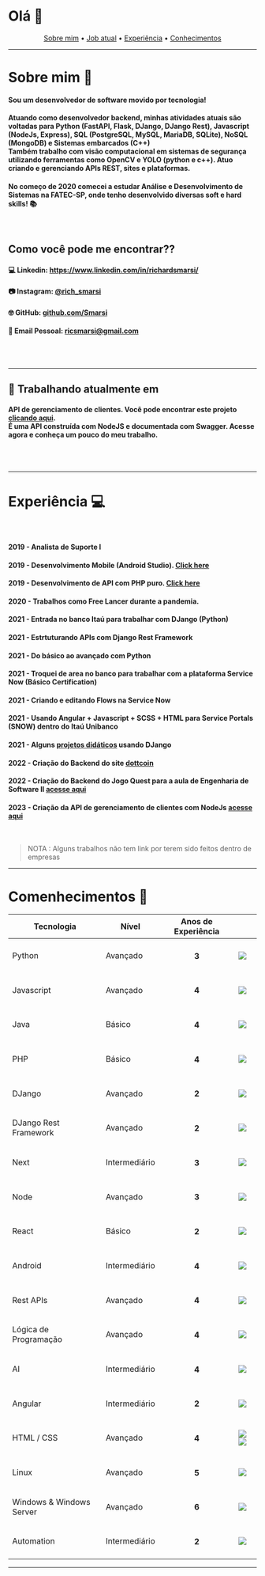 # Olá 👋

<p align="center">
 <a href="#sobre">Sobre mim</a> •
 <a href="#trabalhando">Job atual</a> •
 <a href="#experiencia">Experiência</a> • 
 <a href="#conhecimentos">Conhecimentos</a> 
</p>

*****

<div id="sobre"/>

# Sobre mim 🚀

<h4>Sou um desenvolvedor de software movido por tecnologia!</h4>

<h4>Atuando como desenvolvedor backend, minhas atividades atuais são voltadas para Python (FastAPI, Flask, DJango, DJango Rest), Javascript (NodeJs, Express), SQL (PostgreSQL, MySQL, MariaDB, SQLite), NoSQL (MongoDB) e Sistemas embarcados (C++)<br>
Também trabalho com visão computacional em sistemas de segurança utilizando ferramentas como OpenCV e YOLO (python e c++).
Atuo criando e gerenciando APIs REST, sites e plataformas.
</h4>

<h4>No começo de 2020 comecei a estudar <b>Análise e Desenvolvimento de Sistemas</b> na FATEC-SP, onde tenho desenvolvido diversas soft e hard skills! 📚</h4>

<br>

<h2>Como você pode me encontrar??</h2>

<h4>💻 Linkedin: <a target="_blank" href="https://www.linkedin.com/in/richardsmarsi/">https://www.linkedin.com/in/richardsmarsi/</a></h4>
<h4>📷 Instagram: <a target="_blank" href="https://www.instagram.com/rich_smarsi/">@rich_smarsi</a></h4>
<h4>🤓 GitHub: <a target="_blank" href="https://github.com/Smarsi">github.com/Smarsi</a></h4>
<h4>📩 Email Pessoal: <a target="_blank" href="mailto:ricsmarsi@gmail.com">ricsmarsi@gmail.com</a></h4>

<br>
<br>

*****

<div id="trabalhando"/>

<h2>🔭 Trabalhando atualmente em</h2>

<h4>API de gerenciamento de clientes. Você pode encontrar este projeto <a style="text-decoration: underline" target="_blank" href="https://github.com/Smarsi/Gerenciamento-Clientes-Node-JS">clicando aqui</a>.
<br> É uma API construída com NodeJS e documentada com Swagger. Acesse agora e conheça um pouco do meu trabalho.</h4>

<br>
<br>

*****

<div id="experiencia"/>

# Experiência 💻

<br>

<h4><b>2019 - </b>Analista de Suporte I</h4>
<h4><b>2019 - </b>Desenvolvimento Mobile (Android Studio). <a href="https://github.com/Smarsi/Aplicacao-Comercial/tree/master/Lojinhob">Click here</a></h4>
<h4><b>2019 - </b>Desenvolvimento de API com PHP puro. <a href="https://github.com/Smarsi/Aplicacao-Comercial/tree/master/APIprojeto">Click here</a></h4>
<h4><b>2020 - </b>Trabalhos como Free Lancer durante a pandemia.</h4>
<h4><b>2021 - </b>Entrada no banco Itaú para trabalhar com DJango (Python)</h4>
<h4><b>2021 - </b>Estrtuturando APIs com Django Rest Framework</h4>
<h4><b>2021 - </b>Do básico ao avançado com Python</h4>
<h4><b>2021 - </b>Troquei de area no banco para trabalhar com a plataforma Service Now (Básico Certification)</h4>
<h4><b>2021 - </b>Criando e editando Flows na Service Now</h4>
<h4><b>2021 - </b>Usando Angular  + Javascript + SCSS + HTML para Service Portals (SNOW) dentro do Itaú Unibanco</h4>
<h4><b>2021 - </b>Alguns <a href="https://github.com/Smarsi/DJango">projetos didáticos</a> usando DJango</h4>
<h4><b>2022 - </b>Criação do Backend do site <a href="https://dottcoin.com/">dottcoin</a> </h4>
<h4><b>2022 - </b>Criação do Backend do Jogo Quest para a aula de Engenharia de Software II <a href="https://github.com/Smarsi/Jogo_Quest/">acesse aqui</a> </h4>
<h4><b>2023 - </b>Criação da API de gerenciamento de clientes com NodeJs <a href="https://github.com/Smarsi/Gerenciamento-Clientes-Node-JS">acesse aqui</a> </h4>


<br>

> NOTA : Alguns trabalhos não tem link por terem sido feitos dentro de empresas

*****

<div id="conhecimentos"/>

# Comenhecimentos 📝

| Tecnologia | Nível | Anos de Experiência |    |
| ---------- | ----- | ------------------- | -- |
| Python     | Avançado | <h4 align=center> 3</h4>| ![](https://img.shields.io/badge/Python-3776AB?style=for-the-badge&logo=python&logoColor=white)
| Javascript     | Avançado | <h4 align=center> 4 </h4>| ![](https://img.shields.io/badge/JavaScript-323330?style=for-the-badge&logo=javascript&logoColor=F7DF1E)
| Java     | Básico | <h4 align=center> 4 </h4>| ![](https://img.shields.io/badge/Java-ED8B00?style=for-the-badge&logo=java&logoColor=white)
| PHP     | Básico | <h4 align=center> 4 </h4>| ![](https://img.shields.io/badge/PHP-777BB4?style=for-the-badge&logo=php&logoColor=white)
| DJango  | Avançado | <h4 align=center> 2 </h4>| ![](https://img.shields.io/badge/Django-092E20?style=for-the-badge&logo=django&logoColor=white)
| DJango Rest Framework    | Avançado | <h4 align=center> 2 </h4>| ![](	https://img.shields.io/badge/django%20rest-ff1709?style=for-the-badge&logo=django&logoColor=white)
| Next  | Intermediário | <h4 align=center> 3 </h4>| ![](https://img.shields.io/badge/Python-3776AB?style=for-the-badge&logo=python&logoColor=white)
| Node  | Avançado | <h4 align=center> 3 </h4>| ![](	https://img.shields.io/badge/Node.js-43853D?style=for-the-badge&logo=node.js&logoColor=white)
| React  | Básico | <h4 align=center> 2 </h4>| ![](https://img.shields.io/badge/React-20232A?style=for-the-badge&logo=react&logoColor=61DAFB)
| Android     | Intermediário | <h4 align=center> 4 </h4>| ![](https://img.shields.io/badge/Android-3DDC84?style=for-the-badge&logo=android&logoColor=white)
| Rest APIs     | Avançado | <h4 align=center> 4 </h4>| ![](https://img.shields.io/badge/API-Rest-yellowgreen)
| Lógica de Programação     | Avançado | <h4 align=center> 4 </h4>| ![](https://img.shields.io/badge/%2B-Programming%20Logic-red)
| AI    | Intermediário | <h4 align=center> 4 </h4>| ![](https://img.shields.io/badge/Artificial-Inteligence-blue)
| Angular  | Intermediário | <h4 align=center> 2 </h4>| ![](https://img.shields.io/badge/Angular-DD0031?style=for-the-badge&logo=angular&logoColor=white)
| HTML / CSS | Avançado | <h4 align=center>4</h4>| ![](https://img.shields.io/badge/HTML-239120?style=for-the-badge&logo=html5&logoColor=white) ![](https://img.shields.io/badge/CSS-239120?&style=for-the-badge&logo=css3&logoColor=white)
| Linux  | Avançado | <h4 align=center> 5 </h4>| ![](https://img.shields.io/badge/Linux-FCC624?style=for-the-badge&logo=linux&logoColor=black)
| Windows & Windows Server | Avançado | <h4 align=center> 6 </h4>| ![](https://img.shields.io/badge/Windows-0078D6?style=for-the-badge&logo=windows&logoColor=white)
| Automation | Intermediário | <h4 align=center> 2 </h4>| ![](https://img.shields.io/badge/%2B-Automation-orange)

*****


<!--
**Smarsi/Smarsi** is a ✨ _special_ ✨ repository because its `README.md` (this file) appears on your GitHub profile.

Here are some ideas to get you started:

- 🔭 I’m currently working on ...
- 🌱 I’m currently learning ...
- 👯 I’m looking to collaborate on ...
- 🤔 I’m looking for help with ...
- 💬 Ask me about ...
- 📫 How to reach me: ...
- 😄 Pronouns: ...
- ⚡ Fun fact: ...
-->
